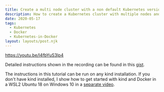 ```yaml
---
title: Create a multi node cluster with a non default Kubernetes version
description: How to create a Kubernetes cluster with multiple nodes and a specific Kubernetes version using Kubernetes-in-Docker
date: 2020-05-17
tags:
  - Kubernetes
  - Docker
  - Kubernetes-in-Docker
layout: layouts/post.njk
---
```


https://youtu.be/l4fbYuS3lp4

Detailed instructions shown in the recording can be found in this [gist](https://gist.github.com/alexchiri/5791c93eaf31f53ad865336fa09527ba).

The instructions in this tutorial can be run on any kind installation. If you don't have kind installed, I show how to get started with kind and Docker in a WSL2 Ubuntu 18 on Windows 10 in a [separate video]().